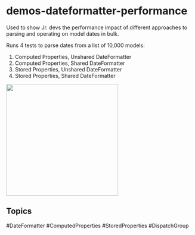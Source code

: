 # demos-dateformatter-performance
Used to show Jr. devs the performance impact of different approaches to parsing and operating on model dates in bulk.

Runs 4 tests to parse dates from a list of 10,000 models:
1. Computed Properties, Unshared DateFormatter
2. Computed Properties, Shared DateFormatter
3. Stored Properties, Unshared DateFormatter
4. Stored Properties, Shared DateFormatter

<img src="/Screenshot.png" width="300"/>

## Topics
#DateFormatter #ComputedProperties #StoredProperties #DispatchGroup
